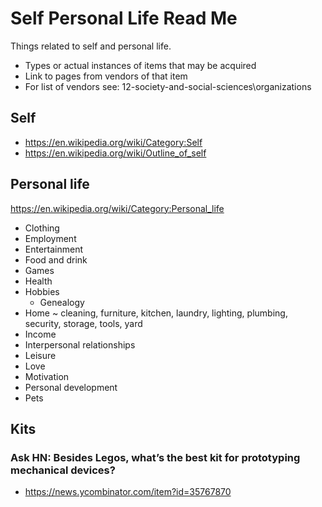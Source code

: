 # Self Personal Life Read Me

Things related to self and personal life.

* Types or actual instances of items that may be acquired
* Link to pages from vendors of that item
* For list of vendors see: 12-society-and-social-sciences\organizations


## Self

* https://en.wikipedia.org/wiki/Category:Self
* https://en.wikipedia.org/wiki/Outline_of_self


## Personal life

https://en.wikipedia.org/wiki/Category:Personal_life

* Clothing
* Employment
* Entertainment
* Food and drink
* Games
* Health
* Hobbies
  * Genealogy
* Home ~ cleaning, furniture, kitchen, laundry, lighting, plumbing, security, storage, tools, yard
* Income
* Interpersonal relationships
* Leisure
* Love
* Motivation
* Personal development
* Pets

## Kits

### Ask HN: Besides Legos, what’s the best kit for prototyping mechanical devices?

* https://news.ycombinator.com/item?id=35767870
